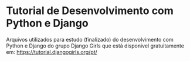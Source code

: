 # Tutorial de Desenvolvimento com Python e Django
Arquivos utilizados para estudo (finalizado) do desenvolvimento com Python e Django do grupo Django Girls que está disponivel gratuitamente em:  https://tutorial.djangogirls.org/pt/
